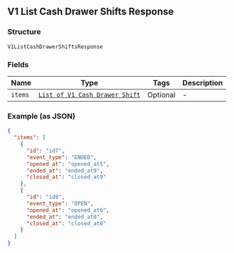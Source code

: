 ## V1 List Cash Drawer Shifts Response

### Structure

`V1ListCashDrawerShiftsResponse`

### Fields

| Name | Type | Tags | Description |
|  --- | --- | --- | --- |
| `items` | [`List of V1 Cash Drawer Shift`](/doc/models/v1-cash-drawer-shift.md) | Optional | - |

### Example (as JSON)

```json
{
  "items": [
    {
      "id": "id7",
      "event_type": "ENDED",
      "opened_at": "opened_at5",
      "ended_at": "ended_at9",
      "closed_at": "closed_at9"
    },
    {
      "id": "id8",
      "event_type": "OPEN",
      "opened_at": "opened_at6",
      "ended_at": "ended_at0",
      "closed_at": "closed_at0"
    }
  ]
}
```

